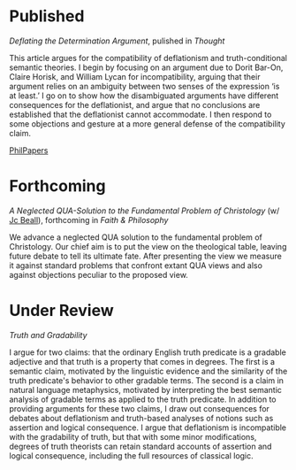 Published
================================

*Deflating the Determination Argument*, pulished in *Thought*

This article argues for the compatibility of deflationism and truth-conditional semantic theories. I begin by focusing on an argument due to Dorit Bar-On, Claire Horisk, and William Lycan for incompatibility, arguing that their argument relies on an ambiguity between two senses of the expression ‘is at least.’ I go on to show how the disambiguated arguments have different consequences for the deflationist, and argue that no conclusions are established that the deflationist cannot accommodate. I then respond to some objections and gesture at a more general defense of the compatibility claim.

[PhilPapers](https://philpapers.org/rec/HENDTD-2)

Forthcoming
===============================

*A Neglected QUA-Solution to the Fundamental Problem of Christology* (w/ [Jc Beall](http://entailments.net/)), forthcoming in *Faith & Philosophy*

We advance a neglected QUA solution to the fundamental problem of Christology. Our chief aim is to put the view on the theological table, leaving future debate to tell its ultimate fate. After presenting the view we measure it against standard problems that confront extant QUA views and also against objections peculiar to the proposed view. 

Under Review
================================

*Truth and Gradability*

I argue for two claims: that the ordinary English truth predicate is a gradable adjective and that truth is a property that comes in degrees. The first is a semantic claim, motivated by the linguistic evidence and the similarity of the truth predicate's behavior to other gradable terms. The second is a claim in natural language metaphysics, motivated by interpreting the best semantic analysis of gradable terms as applied to the truth predicate. In addition to providing arguments for these two claims, I draw out consequences for debates about deflationism and truth-based analyses of notions such as assertion and logical consequence. I argue that deflationism is incompatible with the gradability of truth, but that with some minor modifications, degrees of truth theorists can retain standard accounts of assertion and logical consequence, including the full resources of classical logic.



